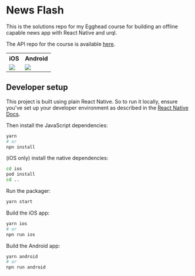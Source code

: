 # News Flash

This is the solutions repo for my Egghead course for building an offline capable news app with React Native and urql.

The API repo for the course is available [here](https://github.com/kadikraman/news-flash-api).

<table>
  <tr>
    <th>iOS</th>
    <th>Android</th>
  </tr>
  <tr>
    <td><img src="https://user-images.githubusercontent.com/6534400/142470037-2aa7ebdd-ce56-46fc-a6da-66148c09f5ff.png"></td>
    <td><img src="https://user-images.githubusercontent.com/6534400/142469674-808d2509-a75e-4a5d-a77c-e6758ee823c7.png"></td>
  </tr>
</table>

## Developer setup

This project is built using plain React Native. So to run it locally, ensure you've set up your developer environment as described in the [React Native Docs](https://reactnative.dev/docs/environment-setup).

Then install the JavaScript dependencies:

```sh
yarn
# or
npn install
```

(iOS only) install the native dependencies:

```sh
cd ios
pod install
cd ..
```

Run the packager:

```sh
yarn start
```

Build the iOS app:

```sh
yarn ios
# or
npn run ios
```

Build the Android app:

```sh
yarn android
# or
npn run android
```
